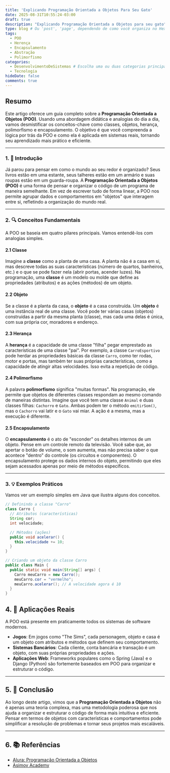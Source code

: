 ```yaml
---
title: 'Explicando Programação Orientada a Objetos Para Seu Gato'
date: 2025-08-31T10:55:24-03:00
draft: true
description: "Explicando Programação Orientada a Objetos para seu gato"
type: blog # Ou 'post', 'page', dependendo de como você organiza no Hextra
tags:
  - POO
  - Herença
  - Encapsulamento
  - Abstração
  - Polimorfismo
categories:
  - DesenvolvimentoDeSistemas # Escolha uma ou duas categorias principais
  - Tecnologia
hideDate: false
comments: true
---
```


## Resumo

Este artigo oferece um guia completo sobre a **Programação Orientada a Objetos (POO)**. Usando uma abordagem didática e analogias do dia a dia, vamos desmistificar os conceitos-chave como classes, objetos, herança, polimorfismo e encapsulamento. O objetivo é que você compreenda a lógica por trás da POO e como ela é aplicada em sistemas reais, tornando seu aprendizado mais prático e eficiente.

---

### **1. 🧠 Introdução**

Já parou para pensar em como o mundo ao seu redor é organizado? Seus livros estão em uma estante, seus talheres estão em um armário e suas roupas estão em um guarda-roupa. A **Programação Orientada a Objetos (POO)** é uma forma de pensar e organizar o código de um programa de maneira semelhante. Em vez de escrever tudo de forma linear, a POO nos permite agrupar dados e comportamentos em "objetos" que interagem entre si, refletindo a organização do mundo real.

---

### **2. 🔍 Conceitos Fundamentais**

A POO se baseia em quatro pilares principais. Vamos entendê-los com analogias simples.

#### **2.1 Classe**
Imagine a **classe** como a planta de uma casa. A planta não é a casa em si, mas descreve todas as suas características (número de quartos, banheiros, etc.) e o que se pode fazer nela (abrir portas, acender luzes). Na programação, uma **classe** é um modelo ou molde que define as propriedades (atributos) e as ações (métodos) de um objeto.

#### **2.2 Objeto**
Se a classe é a planta da casa, o **objeto** é a casa construída. Um **objeto** é uma instância real de uma classe. Você pode ter várias casas (objetos) construídas a partir da mesma planta (classe), mas cada uma delas é única, com sua própria cor, moradores e endereço.

#### **2.3 Herança**
A **herança** é a capacidade de uma classe "filha" pegar emprestado as características de uma classe "pai". Por exemplo, a classe `CarroEsportivo` pode herdar as propriedades básicas da classe `Carro`, como ter rodas, motor e portas, mas também ter suas próprias características, como a capacidade de atingir altas velocidades. Isso evita a repetição de código.

#### **2.4 Polimorfismo**
A palavra **polimorfismo** significa "muitas formas". Na programação, ele permite que objetos de diferentes classes respondam ao mesmo comando de maneiras distintas. Imagine que você tem uma classe `Animal` e duas classes filhas: `Cachorro` e `Gato`. Ambas podem ter o método `emitirSom()`, mas o `Cachorro` vai latir e o `Gato` vai miar. A ação é a mesma, mas a execução é diferente.

#### **2.5 Encapsulamento**
O **encapsulamento** é o ato de "esconder" os detalhes internos de um objeto. Pense em um controle remoto da televisão. Você sabe que, ao apertar o botão de volume, o som aumenta, mas não precisa saber o que acontece "dentro" do controle (os circuitos e componentes). O encapsulamento protege os dados internos do objeto, permitindo que eles sejam acessados apenas por meio de métodos específicos.

---

### **3. 💡 Exemplos Práticos**

Vamos ver um exemplo simples em Java que ilustra alguns dos conceitos.

```java
// Definindo a classe "Carro"
class Carro {
  // Atributos (características)
  String cor;
  int velocidade;

  // Métodos (ações)
  public void acelerar() {
    this.velocidade += 10;
  }
}

// Criando um objeto da classe Carro
public class Main {
  public static void main(String[] args) {
    Carro meuCarro = new Carro();
    meuCarro.cor = "vermelho";
    meuCarro.acelerar(); // A velocidade agora é 10
  }
}
```

## 4. 🧱 Aplicações Reais

A POO está presente em praticamente todos os sistemas de software modernos.

* **Jogos**: Em jogos como "The Sims", cada personagem, objeto e casa é um objeto com atributos e métodos que definem seu comportamento.
* **Sistemas Bancários**: Cada cliente, conta bancária e transação é um objeto, com suas próprias propriedades e ações.
* **Aplicações Web**: Frameworks populares como o Spring (Java) e o Django (Python) são fortemente baseados em POO para organizar e estruturar o código.

---

## 5. 🧾 Conclusão

Ao longo deste artigo, vimos que a **Programação Orientada a Objetos** não é apenas uma teoria complexa, mas uma metodologia poderosa que nos ajuda a organizar e estruturar o código de forma mais intuitiva e eficiente. Pensar em termos de objetos com características e comportamentos pode simplificar a resolução de problemas e tornar seus projetos mais escaláveis.

---

## 6. 📚 Referências

* [Alura: Programação Orientada a Objetos](https://www.alura.com.br/artigos/programacao-orientada-a-objetos-poo)
* [Asimov Academy](https://hub.asimov.academy/blog/programacao-orientada-a-objetos-conceito-e-pilares/)